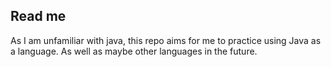 ## Read me

As I am unfamiliar with java, this repo aims for me to practice using Java as a language. As well as maybe other languages in the future.